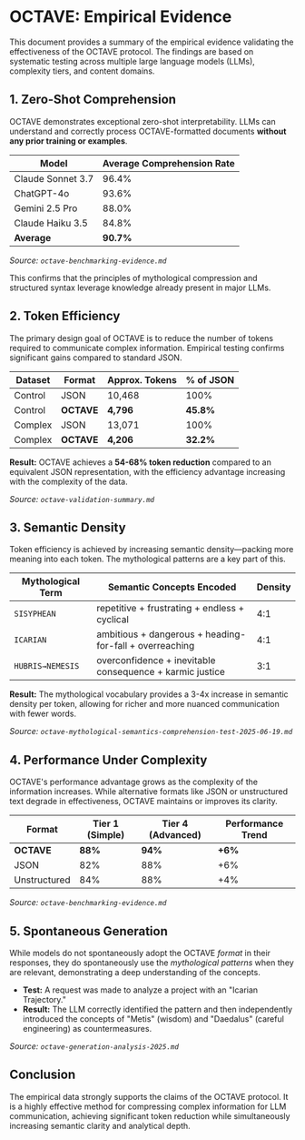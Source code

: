 # OCTAVE: Empirical Evidence

This document provides a summary of the empirical evidence validating the effectiveness of the OCTAVE protocol. The findings are based on systematic testing across multiple large language models (LLMs), complexity tiers, and content domains.

## 1. Zero-Shot Comprehension

OCTAVE demonstrates exceptional zero-shot interpretability. LLMs can understand and correctly process OCTAVE-formatted documents **without any prior training or examples**.

| Model | Average Comprehension Rate |
|---|---|
| Claude Sonnet 3.7 | 96.4% |
| ChatGPT-4o | 93.6% |
| Gemini 2.5 Pro | 88.0% |
| Claude Haiku 3.5 | 84.8% |
| **Average** | **90.7%** |

*Source: `octave-benchmarking-evidence.md`*

This confirms that the principles of mythological compression and structured syntax leverage knowledge already present in major LLMs.

## 2. Token Efficiency

The primary design goal of OCTAVE is to reduce the number of tokens required to communicate complex information. Empirical testing confirms significant gains compared to standard JSON.

| Dataset | Format | Approx. Tokens | % of JSON |
|---|---|---|---|
| Control | JSON | 10,468 | 100% |
| Control | **OCTAVE** | **4,796** | **45.8%** |
| Complex | JSON | 13,071 | 100% |
| Complex | **OCTAVE** | **4,206** | **32.2%** |

**Result:** OCTAVE achieves a **54-68% token reduction** compared to an equivalent JSON representation, with the efficiency advantage increasing with the complexity of the data.

*Source: `octave-validation-summary.md`*

## 3. Semantic Density

Token efficiency is achieved by increasing semantic density—packing more meaning into each token. The mythological patterns are a key part of this.

| Mythological Term | Semantic Concepts Encoded | Density |
|---|---|---|
| `SISYPHEAN` | repetitive + frustrating + endless + cyclical | 4:1 |
| `ICARIAN` | ambitious + dangerous + heading-for-fall + overreaching | 4:1 |
| `HUBRIS→NEMESIS` | overconfidence + inevitable consequence + karmic justice | 3:1 |

**Result:** The mythological vocabulary provides a 3-4x increase in semantic density per token, allowing for richer and more nuanced communication with fewer words.

*Source: `octave-mythological-semantics-comprehension-test-2025-06-19.md`*

## 4. Performance Under Complexity

OCTAVE's performance advantage grows as the complexity of the information increases. While alternative formats like JSON or unstructured text degrade in effectiveness, OCTAVE maintains or improves its clarity.

| Format | Tier 1 (Simple) | Tier 4 (Advanced) | Performance Trend |
|---|---|---|---|
| **OCTAVE** | **88%** | **94%** | **+6%** |
| JSON | 82% | 88% | +6% |
| Unstructured | 84% | 88% | +4% |

*Source: `octave-benchmarking-evidence.md`*

## 5. Spontaneous Generation

While models do not spontaneously adopt the OCTAVE *format* in their responses, they do spontaneously use the *mythological patterns* when they are relevant, demonstrating a deep understanding of the concepts.

- **Test:** A request was made to analyze a project with an "Icarian Trajectory."
- **Result:** The LLM correctly identified the pattern and then independently introduced the concepts of "Metis" (wisdom) and "Daedalus" (careful engineering) as countermeasures.

*Source: `octave-generation-analysis-2025.md`*

## Conclusion

The empirical data strongly supports the claims of the OCTAVE protocol. It is a highly effective method for compressing complex information for LLM communication, achieving significant token reduction while simultaneously increasing semantic clarity and analytical depth.

